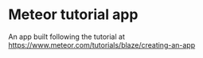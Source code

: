 # Meteor tutorial app

An app built following the tutorial at https://www.meteor.com/tutorials/blaze/creating-an-app
